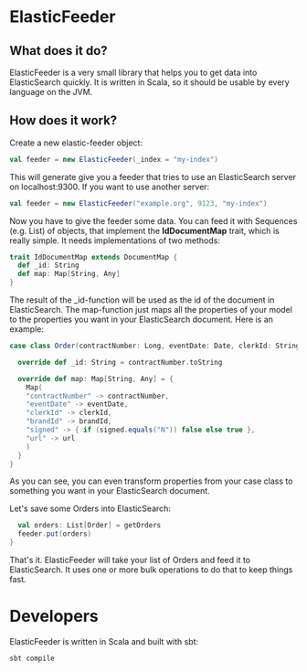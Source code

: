 # ElasticFeeder

## What does it do?

ElasticFeeder is a very small library that helps you to get data into ElasticSearch quickly. It is written in Scala, so
it should be usable by every language on the JVM.

## How does it work?

Create a new elastic-feeder object:
```scala
val feeder = new ElasticFeeder(_index = "my-index")
```
This will generate give you a feeder that tries to use an ElasticSearch server on localhost:9300. If you want to use another
server:
```scala
val feeder = new ElasticFeeder("example.org", 9123, "my-index")
```
Now you have to give the feeder some data. You can feed it with Sequences (e.g. List) of objects, that implement the
__IdDocumentMap__ trait, which is really simple. It needs implementations of two methods:
```scala
trait IdDocumentMap extends DocumentMap {
  def _id: String
  def map: Map[String, Any]
}
```
The result of the _id-function will be used as the id of the document in ElasticSearch. The map-function just maps all
the properties of your model to the properties you want in your ElasticSearch document. Here is an example:
```scala
case class Order(contractNumber: Long, eventDate: Date, clerkId: String, brandId: Integer, signed: String, url: String) extends IdDocumentMap {

  override def _id: String = contractNumber.toString

  override def map: Map[String, Any] = {
    Map(
    "contractNumber" -> contractNumber,
    "eventDate" -> eventDate,
    "clerkId" -> clerkId,
    "brandId" -> brandId,
    "signed" -> { if (signed.equals("N")) false else true },
    "url" -> url
    )
  }
}
```
As you can see, you can even transform properties from your case class to something you want in your ElasticSearch
document.

Let's save some Orders into ElasticSearch:
```scala
  val orders: List[Order] = getOrders
  feeder.put(orders)
}
```
That's it. ElasticFeeder will take your list of Orders and feed it to ElasticSearch. It uses one or more bulk operations
to do that to keep things fast.

# Developers

ElasticFeeder is written in Scala and built with sbt:
```shell
sbt compile
```




